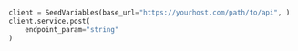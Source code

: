 ```python


client = SeedVariables(base_url="https://yourhost.com/path/to/api", )        
client.service.post(
	endpoint_param="string"
)
 
```                        


